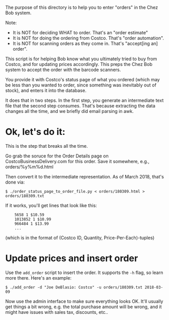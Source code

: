 The purpose of this directory is to help you to enter "orders" in the Chez Bob
system.

Note:
 - It is NOT for deciding WHAT to order. That's an "order estimate"
 - It is NOT for doing the ordering from Costco. That's "order automation".
 - It is NOT for scanning orders as they come in. That's "accept[ing an] order".

This script is for helping Bob know what you ultimately tried to buy from
Costco, and for updating prices accordingly. This preps the Chez Bob system to
accept the order with the barcode scanners.

You provide it with Costco's status page of what you ordered (which may be less
than you wanted to order, since something was inevitably out of stock), and
enters it into the database.

It does that in two steps. In the first step, you generate an intermediate text
file that the second step consumes. That's because extracting the data changes
all the time, and we briefly did email parsing in awk.

# Ok, let's do it:

This is the step that breaks all the time.

Go grab the soruce for the Order Details page on CostcoBusinessDelivery.com for
this order. Save it somewhere, e.g., orders/%y%m%d.html

Then convert it to the intermediate representation. As of March 2018, that's
done via:

    $ ./order_status_page_to_order_file.py < orders/180309.html > orders/180309.txt

If it works, you'll get lines that look like this:
```
    5658 1 $10.59
    1013852 1 $10.99
    966484 1 $13.99
    ...
```
(which is in the format of (Costco ID, Quantity, Price-Per-Each)-tuples)

# Update prices and insert order

Use the `add_order` script to insert the order. It supports the `-h` flag, so
learn more there. Here's an example:

    $ ./add_order -d "Joe DeBlasio: Costco" -u orders/180309.txt 2018-03-09

Now use the admin interface to make sure everything looks OK. It'll usually get
things a bit wrong, e.g. the total purchase amount will be wrong, and it might
have issues with sales tax, discounts, etc..

